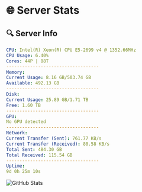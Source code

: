 # 🌐 Server Stats
## 🔍 Server Info
```yaml
CPU: Intel(R) Xeon(R) CPU E5-2699 v4 @ 1352.66MHz
CPU Usage: 6.40%
Cores: 44P | 88T
-----------------------------------
Memory:
Current Usage: 8.16 GB/503.74 GB
Available: 492.13 GB
-----------------------------------
Disk:
Current Usage: 25.89 GB/1.71 TB
Free: 1.60 TB
-----------------------------------
GPU:
No GPU detected
-----------------------------------
Network:
Current Transfer (Sent): 761.77 KB/s
Current Transfer (Received): 80.58 KB/s
Total Sent: 484.30 GB
Total Received: 115.54 GB
-----------------------------------
Uptime:
9d 0h 25m 10s
```
![GitHub Stats](https://img.shields.io/badge/Updated-2025-04-28_17:33:58-blue)